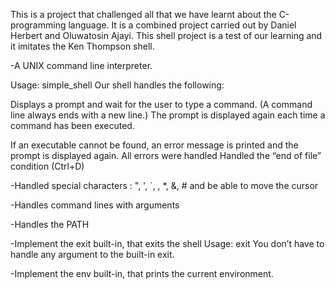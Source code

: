 This is a project that challenged all that we have learnt about the
C-programming language. It is a combined project carried out by
Daniel Herbert and Oluwatosin Ajayi. This shell project is a test
of our learning and it imitates the Ken Thompson shell.

-A UNIX command line interpreter.

Usage: simple_shell
Our shell handles the following:

Displays a prompt and wait for the user to type a command. (A command
line always ends with a new line.)
The prompt is displayed again each time a command has been executed.

If an executable cannot be found, an error message is printed and
the prompt is displayed again.
All errors were handled
Handled the “end of file” condition (Ctrl+D)


-Handled special characters : ", ', `, \, *, &, # and be able to move
 the cursor


-Handles command lines with arguments

-Handles the PATH

-Implement the exit built-in, that exits the shell
Usage: exit
You don’t have to handle any argument to the built-in exit.

-Implement the env built-in, that prints the current environment.